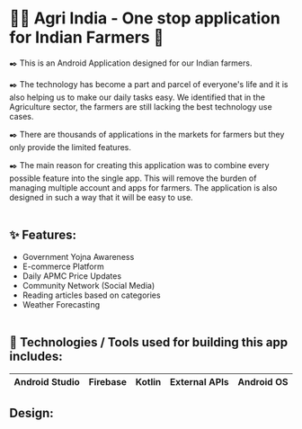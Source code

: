 # 👨‍🌾 Agri India - One stop application for Indian Farmers 🚜

✒️ This is an Android Application designed for our Indian farmers. 

✒️ The technology has become a part and parcel of everyone's life and it is also helping us to make our daily tasks easy.
We identified that in the Agriculture sector, the farmers are still lacking the best technology use cases. 

✒️ There are thousands of applications in the markets for farmers but they only provide the limited features.

✒️ The main reason for creating this application was to combine every possible feature into the single app. This will remove the burden of managing multiple account and apps for farmers.
The application is also designed in such a way that it will be easy to use.
<br /><br />

## ✨ Features:
- Government Yojna Awareness
- E-commerce Platform
- Daily APMC Price Updates
- Community Network (Social Media)
- Reading articles based on categories
- Weather Forecasting
<br /><br />

## 📱 Technologies / Tools used for building this app includes:
| Android Studio | Firebase | Kotlin | External APIs | Android OS |
| --- | --- | --- | --- | --- |

## Design:
